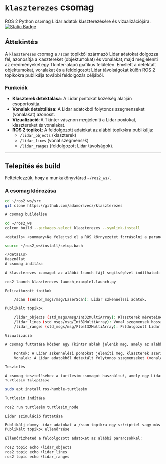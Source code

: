 # `klaszterezes` csomag
ROS 2 Python csomag Lidar adatok klaszterezésére és vizualizációjára.  
[![Static Badge](https://img.shields.io/badge/ROS_2-Humble-34aec5)](https://docs.ros.org/en/humble/)

## Áttekintés
A `klaszterezes` csomag a `/scan` topikból származó Lidar adatokat dolgozza fel, azonosítja a klasztereket (objektumokat) és vonalakat, majd megjeleníti az eredményeket egy Tkinter-alapú grafikus felületen. Emellett a detektált objektumokat, vonalakat és a feldolgozott Lidar távolságokat külön ROS 2 topikokra publikálja további feldolgozás céljából.

### Funkciók
- **Klaszterek detektálása**: A Lidar pontokat közelség alapján csoportosítja.
- **Vonalak detektálása**: A Lidar adatokból folytonos szegmenseket (vonalakat) azonosít.
- **Vizualizáció**: A Tkinter vásznon megjeleníti a Lidar pontokat, klasztereket és vonalakat.
- **ROS 2 topikok**: A feldolgozott adatokat az alábbi topikokra publikálja:
  - `/lidar_objects` (klaszterek)
  - `/lidar_lines` (vonal szegmensek)
  - `/lidar_ranges` (feldolgozott Lidar távolságok).

---

## Telepítés és build

Feltételezzük, hogy a munkakönyvtárad `~/ros2_ws/`.

### A csomag klónozása
```bash
cd ~/ros2_ws/src
git clone https://github.com/adamoravecz/klaszterezes

A csomag buildelése

cd ~/ros2_ws
colcon build --packages-select klaszterezes --symlink-install

<details> <summary>Ne felejtsd el a ROS környezetet forrásolni a parancsok előtt!</summary>

source ~/ros2_ws/install/setup.bash

</details>
Használat
A csomag indítása

A klaszterezes csomagot az alábbi launch fájl segítségével indíthatod:

ros2 launch klaszterezes launch_example1.launch.py

Feliratkozott topikok

    /scan (sensor_msgs/msg/LaserScan): Lidar szkennelési adatok.

Publikált topikok

    /lidar_objects (std_msgs/msg/Int32MultiArray): Klaszterek méreteinek listája.
    /lidar_lines (std_msgs/msg/Int32MultiArray): Vonal szegmensek hosszainak listája.
    /lidar_ranges (std_msgs/msg/Float32MultiArray): Feldolgozott Lidar távolságok.

Vizualizáció

A csomag futtatása közben egy Tkinter ablak jelenik meg, amely az alábbiakat mutatja:

    Pontok: A Lidar szkennelési pontokat jeleníti meg, klaszterek szerint színezve.
    Vonalak: A Lidar adatokból detektált folytonos szegmenseket (vonalakat) rajzolja ki.

Tesztelés

A csomag teszteléséhez a turtlesim csomagot használtuk, amely egy Lidar-szerű környezetet szimulál. A következő lépésekkel tesztelheted a csomagot:
Turtlesim telepítése

sudo apt install ros-humble-turtlesim

Turtlesim indítása

ros2 run turtlesim turtlesim_node

Lidar szimuláció futtatása

Publikálj dummy Lidar adatokat a /scan topikra egy szkripttel vagy más ROS 2 csomaggal, majd figyeld meg az eredményeket a Tkinter ablakban.
Publikált topikok ellenőrzése

Ellenőrizheted a feldolgozott adatokat az alábbi parancsokkal:

ros2 topic echo /lidar_objects
ros2 topic echo /lidar_lines
ros2 topic echo /lidar_ranges